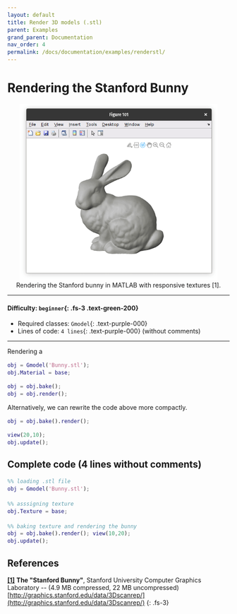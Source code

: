 ```yaml
---
layout: default
title: Render 3D models (.stl)
parent: Examples 
grand_parent: Documentation
nav_order: 4
permalink: /docs/documentation/examples/renderstl/
---
```


#  Rendering the Stanford Bunny

<div align="center"> <img src="./img/rotateBunny.gif" width="450"> </div>
<div align="center"> Rendering the Stanford bunny in MATLAB with responsive textures [1].  </div>

---

#### Difficulty: `beginner`{: .fs-3 .text-green-200}
 - Required classes: `Gmodel`{: .text-purple-000}
 - Lines of code: `4 lines`{: .text-purple-000} (without comments)

---

Rendering a 
```matlab
obj = Gmodel('Bunny.stl');  
obj.Material = base;  
```

``` matlab
obj = obj.bake();
obj = obj.render();
```
Alternatively, we can rewrite the code above more compactly.
``` matlab
obj = obj.bake().render();
```

```matlab
view(20,10);
obj.update();
```

## Complete code (4 lines without comments)
```matlab
%% loading .stl file
obj = Gmodel('Bunny.stl');
     
%% asssigning texture 
obj.Texture = base;

%% baking texture and rendering the bunny
obj = obj.bake().render(); view(10,20);
obj.update();
```

## References 
[**[1]**](http://graphics.stanford.edu/data/3Dscanrep/) **The "Stanford Bunny"**, Stanford University Computer Graphics Laboratory -- (4.9 MB compressed, 22 MB uncompressed) [http://graphics.stanford.edu/data/3Dscanrep/](http://graphics.stanford.edu/data/3Dscanrep/)
{: .fs-3} 
